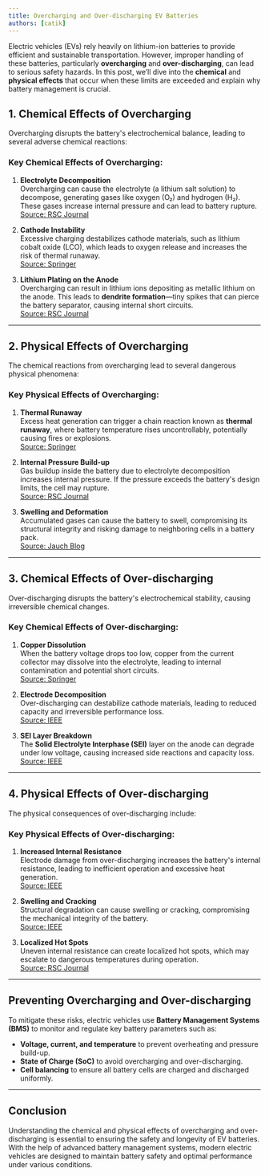 ```yaml
---
title: Overcharging and Over-discharging EV Batteries
authors: [catik]
---
```


Electric vehicles (EVs) rely heavily on lithium-ion batteries to provide efficient and sustainable transportation. However, improper handling of these batteries, particularly **overcharging** and **over-discharging**, can lead to serious safety hazards. In this post, we’ll dive into the **chemical** and **physical effects** that occur when these limits are exceeded and explain why battery management is crucial.

<!-- truncate -->

## 1. Chemical Effects of Overcharging

Overcharging disrupts the battery's electrochemical balance, leading to several adverse chemical reactions:

### Key Chemical Effects of Overcharging:

1. **Electrolyte Decomposition**  
   Overcharging can cause the electrolyte (a lithium salt solution) to decompose, generating gases like oxygen (O₂) and hydrogen (H₂). These gases increase internal pressure and can lead to battery rupture.  
   [Source: RSC Journal](https://pubs.rsc.org/en/content/articlelanding/2018/ra/c8ra05564e)

2. **Cathode Instability**  
   Excessive charging destabilizes cathode materials, such as lithium cobalt oxide (LCO), which leads to oxygen release and increases the risk of thermal runaway.  
   [Source: Springer](https://link.springer.com/article/10.1007/s11581-021-04331-3)

3. **Lithium Plating on the Anode**  
   Overcharging can result in lithium ions depositing as metallic lithium on the anode. This leads to **dendrite formation**—tiny spikes that can pierce the battery separator, causing internal short circuits.  
   [Source: RSC Journal](https://pubs.rsc.org/en/content/articlelanding/2018/ra/c8ra05564e)

---

## 2. Physical Effects of Overcharging

The chemical reactions from overcharging lead to several dangerous physical phenomena:

### Key Physical Effects of Overcharging:

1. **Thermal Runaway**  
   Excess heat generation can trigger a chain reaction known as **thermal runaway**, where battery temperature rises uncontrollably, potentially causing fires or explosions.  
   [Source: Springer](https://link.springer.com/article/10.1007/s11581-021-04331-3)

2. **Internal Pressure Build-up**  
   Gas buildup inside the battery due to electrolyte decomposition increases internal pressure. If the pressure exceeds the battery's design limits, the cell may rupture.  
   [Source: RSC Journal](https://pubs.rsc.org/en/content/articlelanding/2018/ra/c8ra05564e)

3. **Swelling and Deformation**  
   Accumulated gases can cause the battery to swell, compromising its structural integrity and risking damage to neighboring cells in a battery pack.  
   [Source: Jauch Blog](https://www.jauch.com/blog/en/what-actually-happens-when-lithium-batteries-are-over-charged-or-deep-discharged)

---

## 3. Chemical Effects of Over-discharging

Over-discharging disrupts the battery's electrochemical stability, causing irreversible chemical changes.

### Key Chemical Effects of Over-discharging:

1. **Copper Dissolution**  
   When the battery voltage drops too low, copper from the current collector may dissolve into the electrolyte, leading to internal contamination and potential short circuits.  
   [Source: Springer](https://link.springer.com/chapter/10.1007/978-3-319-70572-9_4)

2. **Electrode Decomposition**  
   Over-discharging can destabilize cathode materials, leading to reduced capacity and irreversible performance loss.  
   [Source: IEEE](https://ieeexplore.ieee.org/document/7353006)

3. **SEI Layer Breakdown**  
   The **Solid Electrolyte Interphase (SEI)** layer on the anode can degrade under low voltage, causing increased side reactions and capacity loss.  
   [Source: IEEE](https://ieeexplore.ieee.org/document/10755337)

---

## 4. Physical Effects of Over-discharging

The physical consequences of over-discharging include:

### Key Physical Effects of Over-discharging:

1. **Increased Internal Resistance**  
   Electrode damage from over-discharging increases the battery's internal resistance, leading to inefficient operation and excessive heat generation.  
   [Source: IEEE](https://ieeexplore.ieee.org/document/10755337)

2. **Swelling and Cracking**  
   Structural degradation can cause swelling or cracking, compromising the mechanical integrity of the battery.  
   [Source: IEEE](https://ieeexplore.ieee.org/document/7353006)

3. **Localized Hot Spots**  
   Uneven internal resistance can create localized hot spots, which may escalate to dangerous temperatures during operation.  
   [Source: RSC Journal](https://pubs.rsc.org/en/content/articlelanding/2018/ra/c8ra05564e)

---

## Preventing Overcharging and Over-discharging

To mitigate these risks, electric vehicles use **Battery Management Systems (BMS)** to monitor and regulate key battery parameters such as:

- **Voltage, current, and temperature** to prevent overheating and pressure build-up.
- **State of Charge (SoC)** to avoid overcharging and over-discharging.
- **Cell balancing** to ensure all battery cells are charged and discharged uniformly.

---

## Conclusion

Understanding the chemical and physical effects of overcharging and over-discharging is essential to ensuring the safety and longevity of EV batteries. With the help of advanced battery management systems, modern electric vehicles are designed to maintain battery safety and optimal performance under various conditions.
